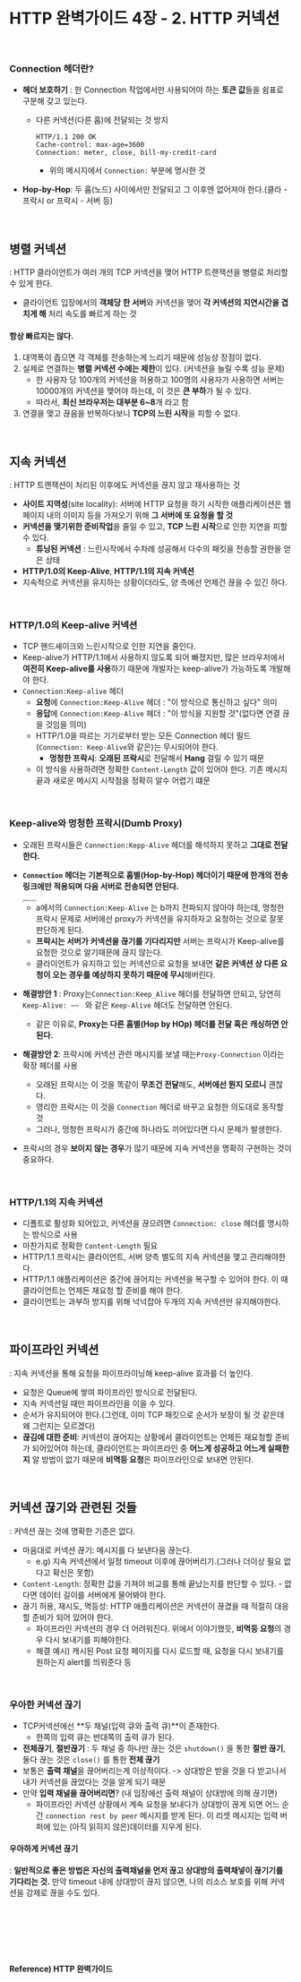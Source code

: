 # HTTP 완벽가이드 4장 - 2. HTTP 커넥션

<br>

### Connection 헤더란?

* **헤더 보호하기** : 한 Connection 작업에서만 사용되어야 하는 **토큰 값**들을 쉼표로 구분해 갖고 있는다.

  * 다른 커넥션(다른 홉)에 전달되는 것 방지

    ```http
    HTTP/1.1 200 OK
    Cache-control: max-age=3600
    Connection: meter, close, bill-my-credit-card
    ```

    * 위의 메시지에서 `Connection:` 부분에 명시한 것
  
* **Hop-by-Hop**: 두 홉(노드) 사이에서만 전달되고 그 이후엔 없어져야 한다.(클라 - 프락시 or 프락시 - 서버 등)

<br>

## 병렬 커넥션

: HTTP 클라이언트가 여러 개의 TCP 커넥션을 맺어 HTTP 트랜잭션을 병렬로 처리할 수 있게 한다.

* 클라이언트 입장에서의 **객체당 한 서버**와 커넥션을 맺어 **각 커넥션의 지연시간을 겹치게 해** 처리 속도를 빠르게 하는 것

#### 항상 빠르지는 않다.

1. 대역폭이 좁으면 각 객체를 전송하는게 느리기 때문에 성능상 장점이 없다.
2. 실제로 연결하는 **병렬 커넥션 수에는 제한**이 있다. (커넥션을 늘릴 수록 성능 문제) 
   * 한 사용자 당 100개의 커넥션을 허용하고 100명의 사용자가 사용하면 서버는 10000개의 커넥션을 맺어야 하는데, 이 것은 **큰 부하**가 될 수 있다.
   * 따라서, **최신 브라우저는 대부분 6~8**개 라고 함
3. 연결을 맺고 끊음을 반복하다보니 **TCP의 느린 시작**을 피할 수 없다.

<br>

## 지속 커넥션

: HTTP 트랜잭션이 처리된 이후에도 커넥션을 끊지 않고 재사용하는 것

* **사이트 지역성**(site locality): 서버에 HTTP 요청을 하기 시작한 애플리케이션은 웹 페이지 내의 이미지 등을 가져오기 위해 **그 서버에 또 요청을 할 것**
* **커넥션을 맺기위한 준비작업**을 줄일 수 있고, **TCP 느린 시작**으로 인한 지연을 피할 수 있다.
  * **튜닝된 커넥션** : 느린시작에서 수차례 성공해서 다수의 패킷을 전송할 권한을 얻은 상태
* **HTTP/1.0의 Keep-Alive**, **HTTP/1.1의 지속 커넥션**
* 지속적으로 커넥션을 유지하는 상황이더라도, 양 측에선 언제건 끊을 수 있긴 하다.

<br>

### HTTP/1.0의 Keep-alive 커넥션

* TCP 핸드셰이크와 느린시작으로 인한 지연을 줄인다.
* Keep-alive가 HTTP/1.1에서 사용하지 않도록 되어 빠졌지만, 많은 브라우저에서 **여전히 Keep-alive를 사용**하기 때문에 개발자는 keep-alive가 가능하도록 개발해야 한다.
* `Connection:Keep-alive` 헤더
  * **요청**에 `Connection:Keep-Alive` 헤더 : "이 방식으로 통신하고 싶다" 의미
  * **응답**에 `Connection:Keep-Alive` 헤더 : "이 방식을 지원할 것"(없다면 연결 끊을 것임을 의미)
  * HTTP/1.0을 따르는 기기로부터 받는 모든 Connection 헤더 필드(`Connection: Keep-Alive`와 같은)는 무시되어야 한다.
    * **멍청한 프락시**: **오래된 프락시**로 전달해서 **Hang** 걸릴 수 있기 때문
  * 이 방식을 사용하려면 정확한 `Content-Length` 값이 있어야 한다. 기존 메시지 끝과 새로운 메시지 시작점을 정확히 알수 어렵기 떄문

<br>

### Keep-alive와 멍청한 프락시(Dumb Proxy)

* 오래된 프락시들은 `Connection:Kepp-Alive` 헤더를 해석하지 못하고 **그대로 전달한다.**

* **`Connection` 헤더는 기본적으로 홉별(Hop-by-Hop) 헤더이기 때문에 한개의 전송 링크에만 적용되며 다음 서버로 전송되면 안된다.**

  <img src="./images/dump_proxy.png" alt="dump_proxy" style="zoom: 25%;" /> 

  * a에서의 `Connection:Keep-Alive` 는 b까지 전파되지 않아야 하는데, 멍청한 프락시 문제로 서버에선 proxy가 커넥션을 유지하자고 요청하는 것으로 잘못 판단하게 된다.
  * **프락시는 서버가 커넥션을 끊기를 기다리지만** 서버는 프락시가 Keep-alive를 요청한 것으로 알기때문에 끊지 않는다.
  * 클라이언트가 유지하고 있는 커넥션으로 요청을 보내면 **같은 커넥션 상 다른 요청이 오는 경우를 예상하지 못하기 때문에 무시**해버린다.

* **해결방안 1** : Proxy는`Connection:Keep_Alive` 헤더를 전달하면 안되고, 당연히 `Keep-Alive: ~~ ` 와 같은 `Keep-Alive` 헤더도 전달하면 안된다.

  * 같은 이유로, **Proxy는 다른 홉별(Hop by HOp) 헤더를 전달 혹은 캐싱하면 안된다.**

* **해결방안 2**: 프락시에 커넥션 관련 메시지를 보낼 때는`Proxy-Connection` 이라는 확장 헤더를 사용

  * 오래된 프락시는 이 것을 똑같이 **무조건 전달**해도, **서버에선 뭔지 모르니** 괜찮다.
  * 영리한 프락시는 이 것을 `Connection` 헤더로 바꾸고 요청한 의도대로 동작할 것
  * 그러나, 멍청한 프락시가 중간에 하나라도 끼어있다면 다시 문제가 발생한다.

* 프락시의 경우 **보이지 않는 경우**가 많기 때문에 지속 커넥션을 명확히 구현하는 것이 중요하다.

<br>

### HTTP/1.1의 지속 커넥션

* 디폴트로 활성화 되어있고, 커넥션을 끊으려면 `Connection: close` 헤더를 명시하는 방식으로 사용
* 마찬가지로 정확한 `Content-Length` 필요
* HTTP/1.1 프락시는 클라이언트, 서버 양측 별도의 지속 커넥션을 맺고 관리해야한다.
* HTTP/1.1 애플리케이션은 중간에 끊어지는 커넥션을 복구할 수 있어야 한다. 이 때 클라이언트는 언제든 재요청 할 준비를 해야 한다.
* 클라이언트는 과부하 방지를 위해 넉넉잡아 두개의 지속 커넥션만 유지해야한다.

<br>

## 파이프라인 커넥션

: 지속 커넥션을 통해 요청을 파이프라이닝해 keep-alive 효과를 더 높인다.

* 요청은 Queue에 쌓여 파이프라인 방식으로 전달된다.
* 지속 커넥션일 때만 파이프라인을 이을 수 있다.
* 순서가 유지되어야 한다.(그런데, 이미 TCP 패킷으로 순서가 보장이 될 것 같은데 왜 그런지는 모르겠다)
* **끊김에 대한 준비**: 커넥션이 끊어지는 상황에서 클라이언트는 언제든 재요청할 준비가 되어있어야 하는데, 클라이언트는 파이프라인 중 **어느게 성공하고 어느게 실패한지** 알 방법이 없기 때문에 **비멱등 요청**은 파이프라인으로 보내면 안된다.

<br>

## 커넥션 끊기와 관련된 것들

: 커넥션 끊는 것에 명확한 기준은 없다.

* 마음대로 커넥션 끊기: 메시지를 다 보낸다음 끊는다.
  * e.g) 지속 커넥션에서 일정 timeout 이후에 끊어버리기.(그러나 더이상 필요 없다고 확신은 못함)
* `Content-Length`: 정확한 값을 가져야 비교를 통해 끝났는지를 판단할 수 있다. - 없다면 데이터 길이를 서버에게 물어봐야 한다.
* 끊기 허용, 재시도, 멱등성: HTTP 애플리케이션은 커넥션이 끊겼을 때 적절히 대응할 준비가 되어 있어야 한다.
  * 파이프라인 커넥션의 경우 더 어려워진다. 위에서 이야기했듯, **비멱등 요청**의 경우 다시 보내기를 피해야한다.
  * 해결 예시) 캐시된 Post 요청 페이지를 다시 로드할 때, 요청을 다시 보내기를 원하는지 alert를 띄워준다 등

<br>

### 우아한 커넥션 끊기

* TCP커넥션에선 **두 채널(입력 큐와 출력 큐)**이 존재한다.
  * 한쪽의 입력 큐는 반대쪽의 출력 큐가 된다.
* **전체끊기**, **절반끊기** : 두 채널 중 하나만 끊는 것은 `shutdown()` 을 통한 **절반 끊기**, 둘다 끊는 것은 `close()` 를 통한 **전체 끊기**
* 보통은 **출력 채널**을 끊어버리는게 이상적이다. -> 상대방은 받을 것을 다 받고나서 내가 커넥션을 끊었다는 것을 알게 되기 때문
* 만약 **입력 채널을 끊어버리면**? (내 입장에선 출력 채널이 상대방에 의해 끊기면)
  * 파이프라인 커넥션 상황에서 계속 요청을 보내다가 상대방이 끊게 되면 어느 순간 `connection rest by peer` 메시지를 받게 된다. 이 리셋 메시지는 입력 버퍼에 있는 (아직 읽히지 않은)데이터를 지우게 된다.

#### 우아하게 커넥션 끊기

: **일반적으로 좋은 방법은 자신의 출력채널을 먼저 끊고 상대방의 출력채넣이 끊기기를 기다리는 것.** 만약 timeout 내에 상대방이 끊지 않으면, 나의 리소스 보호를 위해 커넥션을 강제로 끊을 수도 있다.

<br><br>

<br><br>

#### Reference) HTTP 완벽가이드
